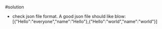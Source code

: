 #solution   
    
* check json file format. A good json file should like blow:   
    [{"Hello":"everyone","name":"Hello"},{"Hello":"world","name":"world"}]



